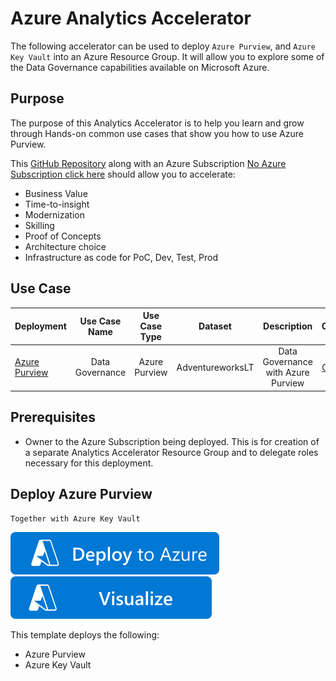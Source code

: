 # Azure Analytics Accelerator

The following accelerator can be used to deploy `Azure Purview`, and `Azure Key Vault` into an Azure Resource Group.  It will allow you to explore some of the Data Governance capabilities available on Microsoft Azure.  

## Purpose

The purpose of this Analytics Accelerator is to help you learn and grow through Hands-on common use cases that show you how to use Azure Purview.

This [GitHub Repository](https://github.com/DataSnowman/purviewARM) along with an Azure Subscription [No Azure Subscription click here](https://azure.microsoft.com/en-us/free/) should allow you to accelerate:

* Business Value
* Time-to-insight
* Modernization
* Skilling
* Proof of Concepts
* Architecture choice
* Infrastructure as code for PoC, Dev, Test, Prod

## Use Case

| Deployment | Use Case Name | Use Case Type | Dataset | Description | Code | Instruction Steps |
| :------------- | :----------: | :----------: | :----------: | :----------: | :----------: | :----------: |
| [Azure Purview](https://github.com/DataSnowman/purviewARM#deploy-azure-purview) | Data Governance | Azure Purview | AdventureworksLT | Data Governance with Azure Purview | [Code]() | [Steps]() |

## Prerequisites

- Owner to the Azure Subscription being deployed. This is for creation of a separate Analytics Accelerator Resource Group and to delegate roles necessary for this deployment.

## Deploy Azure Purview

`Together with Azure Key Vault`

[![Deploy To Azure](https://raw.githubusercontent.com/Azure/azure-quickstart-templates/master/1-CONTRIBUTION-GUIDE/images/deploytoazure.svg?sanitize=true)](https://portal.azure.com/#create/Microsoft.Template/uri/https%3A%2F%2Fraw.githubusercontent.com%2FDataSnowman%2FpurviewARM%2Fmain%2Fworkspace%2FpurviewAccount%2Fazuredeploy.json) [![Visualize](https://raw.githubusercontent.com/Azure/azure-quickstart-templates/master/1-CONTRIBUTION-GUIDE/images/visualizebutton.svg?sanitize=true)](http://armviz.io/#/?load=https%3A%2F%2Fraw.githubusercontent.com%2FDataSnowman%2FpurviewARM%2Fmain%2Fworkspace%2FpurviewAccount%2Fazuredeploy.json)

This template deploys the following:

- Azure Purview
- Azure Key Vault